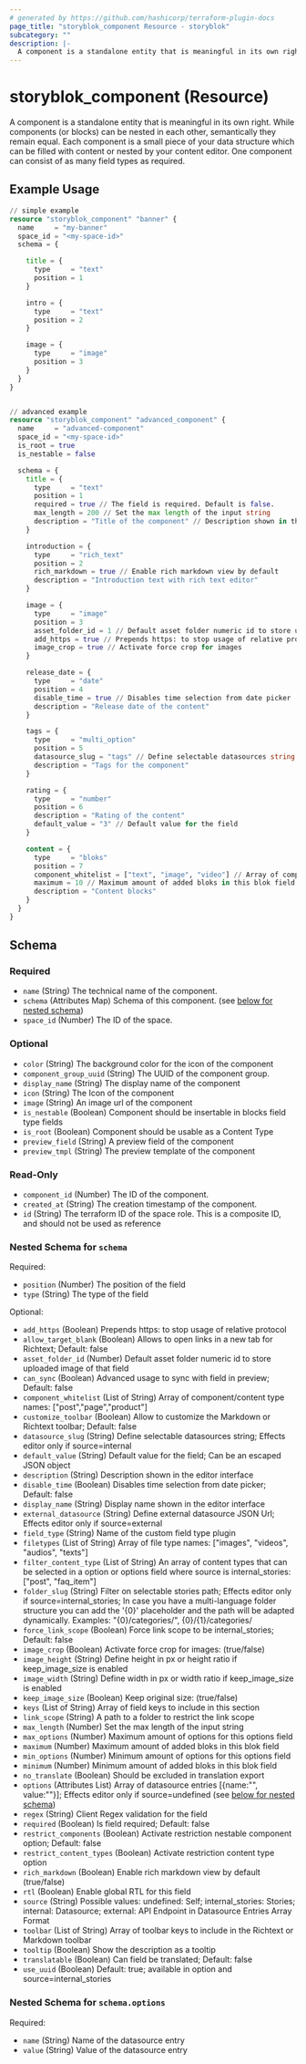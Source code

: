 ```yaml
---
# generated by https://github.com/hashicorp/terraform-plugin-docs
page_title: "storyblok_component Resource - storyblok"
subcategory: ""
description: |-
  A component is a standalone entity that is meaningful in its own right. While components (or blocks) can be nested in each other, semantically they remain equal. Each component is a small piece of your data structure which can be filled with content or nested by your content editor. One component can consist of as many field types as required.
---
```


# storyblok_component (Resource)

A component is a standalone entity that is meaningful in its own right. While components (or blocks) can be nested in each other, semantically they remain equal. Each component is a small piece of your data structure which can be filled with content or nested by your content editor. One component can consist of as many field types as required.

## Example Usage

```terraform
// simple example
resource "storyblok_component" "banner" {
  name     = "my-banner"
  space_id = "<my-space-id>"
  schema = {

    title = {
      type     = "text"
      position = 1
    }

    intro = {
      type     = "text"
      position = 2
    }

    image = {
      type     = "image"
      position = 3
    }
  }
}


// advanced example
resource "storyblok_component" "advanced_component" {
  name     = "advanced-component"
  space_id = "<my-space-id>"
  is_root = true
  is_nestable = false

  schema = {
    title = {
      type     = "text"
      position = 1
      required = true // The field is required. Default is false.
      max_length = 200 // Set the max length of the input string
      description = "Title of the component" // Description shown in the editor interface
    }

    introduction = {
      type     = "rich_text"
      position = 2
      rich_markdown = true // Enable rich markdown view by default
      description = "Introduction text with rich text editor"
    }

    image = {
      type     = "image"
      position = 3
      asset_folder_id = 1 // Default asset folder numeric id to store uploaded image of that field
      add_https = true // Prepends https: to stop usage of relative protocol
      image_crop = true // Activate force crop for images
    }

    release_date = {
      type     = "date"
      position = 4
      disable_time = true // Disables time selection from date picker
      description = "Release date of the content"
    }

    tags = {
      type     = "multi_option"
      position = 5
      datasource_slug = "tags" // Define selectable datasources string
      description = "Tags for the component"
    }

    rating = {
      type     = "number"
      position = 6
      description = "Rating of the content"
      default_value = "3" // Default value for the field
    }

    content = {
      type     = "bloks"
      position = 7
      component_whitelist = ["text", "image", "video"] // Array of component/content type names
      maximum = 10 // Maximum amount of added bloks in this blok field
      description = "Content blocks"
    }
  }
}
```

<!-- schema generated by tfplugindocs -->
## Schema

### Required

- `name` (String) The technical name of the component.
- `schema` (Attributes Map) Schema of this component. (see [below for nested schema](#nestedatt--schema))
- `space_id` (Number) The ID of the space.

### Optional

- `color` (String) The background color for the icon of the component
- `component_group_uuid` (String) The UUID of the component group.
- `display_name` (String) The display name of the component
- `icon` (String) The Icon of the component
- `image` (String) An image url of the component
- `is_nestable` (Boolean) Component should be insertable in blocks field type fields
- `is_root` (Boolean) Component should be usable as a Content Type
- `preview_field` (String) A preview field of the component
- `preview_tmpl` (String) The preview template of the component

### Read-Only

- `component_id` (Number) The ID of the component.
- `created_at` (String) The creation timestamp of the component.
- `id` (String) The terraform ID of the space role. This is a composite ID, and should not be used as reference

<a id="nestedatt--schema"></a>
### Nested Schema for `schema`

Required:

- `position` (Number) The position of the field
- `type` (String) The type of the field

Optional:

- `add_https` (Boolean) Prepends https: to stop usage of relative protocol
- `allow_target_blank` (Boolean) Allows to open links in a new tab for Richtext; Default: false
- `asset_folder_id` (Number) Default asset folder numeric id to store uploaded image of that field
- `can_sync` (Boolean) Advanced usage to sync with field in preview; Default: false
- `component_whitelist` (List of String) Array of component/content type names: ["post","page","product"]
- `customize_toolbar` (Boolean) Allow to customize the Markdown or Richtext toolbar; Default: false
- `datasource_slug` (String) Define selectable datasources string; Effects editor only if source=internal
- `default_value` (String) Default value for the field; Can be an escaped JSON object
- `description` (String) Description shown in the editor interface
- `disable_time` (Boolean) Disables time selection from date picker; Default: false
- `display_name` (String) Display name shown in the editor interface
- `external_datasource` (String) Define external datasource JSON Url; Effects editor only if source=external
- `field_type` (String) Name of the custom field type plugin
- `filetypes` (List of String) Array of file type names: ["images", "videos", "audios", "texts"]
- `filter_content_type` (List of String) An array of content types that can be selected in a option or options field where source is internal_stories: ["post", "faq_item"]
- `folder_slug` (String) Filter on selectable stories path; Effects editor only if source=internal_stories; In case you have a multi-language folder structure you can add the '{0}' placeholder and the path will be adapted dynamically. Examples: "{0}/categories/", {0}/{1}/categories/
- `force_link_scope` (Boolean) Force link scope to be internal_stories; Default: false
- `image_crop` (Boolean) Activate force crop for images: (true/false)
- `image_height` (String) Define height in px or height ratio if keep_image_size is enabled
- `image_width` (String) Define width in px or width ratio if keep_image_size is enabled
- `keep_image_size` (Boolean) Keep original size: (true/false)
- `keys` (List of String) Array of field keys to include in this section
- `link_scope` (String) A path to a folder to restrict the link scope
- `max_length` (Number) Set the max length of the input string
- `max_options` (Number) Maximum amount of options for this options field
- `maximum` (Number) Maximum amount of added bloks in this blok field
- `min_options` (Number) Minimum amount of options for this options field
- `minimum` (Number) Minimum amount of added bloks in this blok field
- `no_translate` (Boolean) Should be excluded in translation export
- `options` (Attributes List) Array of datasource entries [{name:"", value:""}]; Effects editor only if source=undefined (see [below for nested schema](#nestedatt--schema--options))
- `regex` (String) Client Regex validation for the field
- `required` (Boolean) Is field required; Default: false
- `restrict_components` (Boolean) Activate restriction nestable component option; Default: false
- `restrict_content_types` (Boolean) Activate restriction content type option
- `rich_markdown` (Boolean) Enable rich markdown view by default (true/false)
- `rtl` (Boolean) Enable global RTL for this field
- `source` (String) Possible values: undefined: Self; internal_stories: Stories; internal: Datasource; external: API Endpoint in Datasource Entries Array Format
- `toolbar` (List of String) Array of toolbar keys to include in the Richtext or Markdown toolbar
- `tooltip` (Boolean) Show the description as a tooltip
- `translatable` (Boolean) Can field be translated; Default: false
- `use_uuid` (Boolean) Default: true; available in option and source=internal_stories

<a id="nestedatt--schema--options"></a>
### Nested Schema for `schema.options`

Required:

- `name` (String) Name of the datasource entry
- `value` (String) Value of the datasource entry
